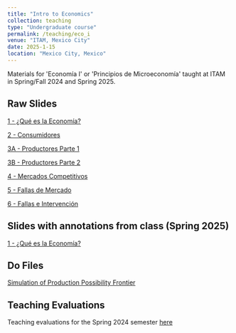 ```yaml
---
title: "Intro to Economics"
collection: teaching
type: "Undergraduate course"
permalink: /teaching/eco_i
venue: "ITAM, Mexico City"
date: 2025-1-15
location: "Mexico City, Mexico"
---
```


Materials for 'Economía I' or 'Principios de Microeconomía' taught at ITAM in Spring/Fall 2024 and Spring 2025.

## Raw Slides
[1 - ¿Qué es la Economía?](https://robertoglz.github.io/files/Eco_1/01_Qué_es_la_economía.pdf)

[2 - Consumidores](https://robertoglz.github.io/files/Eco_1/02_Consumidores.pdf)

[3A - Productores Parte 1](https://robertoglz.github.io/files/Eco_1/03_A_Productores.pdf)

[3B - Productores Parte 2](https://robertoglz.github.io/files/Eco_1/03_B_Mercado_Competitivo_y_Decisión_de_Producción.pdf)

[4 - Mercados Competitivos](https://robertoglz.github.io/files/Eco_1/04_Mercados_Competitivos.pdf)

[5 - Fallas de Mercado](https://robertoglz.github.io/files/Eco_1/05_Fallas_de_Mercado.pdf)

[6 - Fallas e Intervención](https://robertoglz.github.io/files/Eco_1/06_Fallas_e_Intervención.pdf)

## Slides with annotations from class (Spring 2025)
[1 - ¿Qué es la Economía?](https://robertoglz.github.io/files/Eco_1/annotated/01_Qué_es_la_economía_clase1.pdf)

## Do Files
[Simulation of Production Possibility Frontier](https://robertoglz.github.io/files/Eco_1/simulation_fpp.do)

## Teaching Evaluations
Teaching evaluations for the Spring 2024 semester [here](https://robertoglz.github.io/files/Evals_Spring_2024_Eco_1.pdf)
